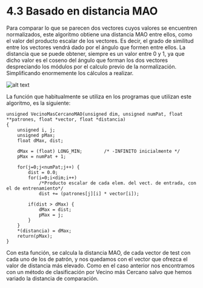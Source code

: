 # 4.3 Basado en distancia MAO

Para comparar lo que se parecen dos vectores cuyos valores se encuentren normalizados, este algoritmo obtiene una distancia MAO entre ellos, como el valor del producto escalar de los vectores. Es decir, el grado de similitud entre los vectores vendrá dado por el ángulo que formen entre ellos. La distancia que se puede obtener, siempre es un valor entre 0 y 1, ya que dicho valor es el coseno del ángulo que forman los dos vectores despreciando los módulos por el calculo previo de la normalización. Simplificando enormemente los cálculos a realizar.

![alt text](./images/4_2_Mao.png "Distancia MAO")

La función que habitualmente se utiliza en los programas que utilizan este algoritmo, es la siguiente:

```
unsigned VecinoMasCercanoMAO(unsigned dim, unsigned numPat, float **patrones, float *vector, float *distancia)
{
    unsigned i, j;
    unsigned pMax;
    float dMax, dist;

    dMax = (float) LONG_MIN;        /* -INFINITO inicialmente */
    pMax = numPat + 1;

    for(j=0;j<numPat;j++) {
        dist = 0.0;
        for(i=0;i<dim;i++)
            /*Producto escalar de cada elem. del vect. de entrada, con el de entrenamiento*/
            dist += (patrones[j][i] * vector[i]);

        if(dist > dMax) {
            dMax = dist;
            pMax = j;
        }
    }
    *(distancia) = dMax;
    return(pMax);
}
```

Con esta función, se calcula la distancia MAO, de cada vector de test con cada uno de los de patrón, y nos quedamos con el vector que ofrezca el valor de distancia más elevado. Como en el caso anterior nos encontramos con un método de clasificación por Vecino más Cercano salvo que hemos variado la distancia de comparación.
